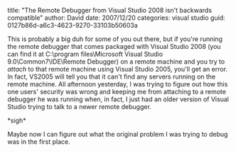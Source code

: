 
title: "The Remote Debugger from Visual Studio 2008 isn't backwards compatible"
author: David
date: 2007/12/20
categories: visual studio
guid: 0127b86d-a6c3-4623-9270-33103b50603a

This is probably a big duh for some of you out there, but if you're running the remote debugger that comes packaged with Visual Studio 2008 (you can find it at C:\program files\Microsoft Visual Studio 9.0\Common7\IDE\Remote Debugger) on a remote machine and you try to *attach* to that remote machine using Visual Studio 2005, you'll get an error. In fact, VS2005 will tell you that it can't find any servers running on the remote machine. All afternoon yesterday, I was trying to figure out how this one users' security was wrong and keeping me from attaching to a remote debugger he was running when, in fact, I just had an older version of Visual Studio trying to talk to a newer remote debugger.

\*sigh\*

Maybe now I can figure out what the original problem I was trying to debug was in the first place.

